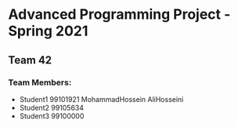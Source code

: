 # Advanced Programming Project - Spring 2021
## Team 42

### Team Members:
- Student1 99101921 MohammadHossein AliHosseini
- Student2 99105634
- Student3 99100000
